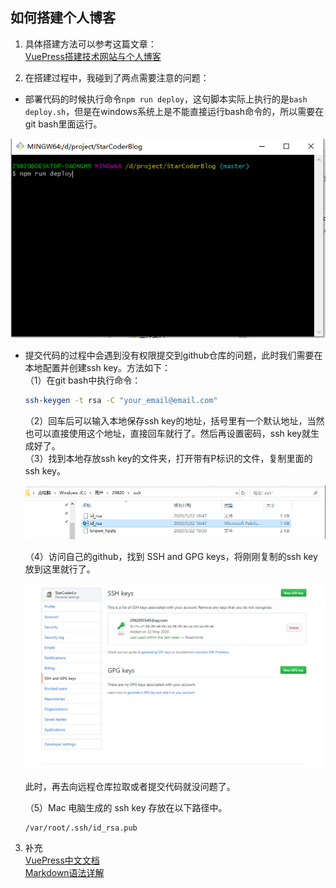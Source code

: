 ## 如何搭建个人博客

1. 具体搭建方法可以参考这篇文章：  
[VuePress搭建技术网站与个人博客](https://mp.weixin.qq.com/s/TR8TS-teKhCbGKtjNqMqWQ)

2. 在搭建过程中，我碰到了两点需要注意的问题：
- 部署代码的时候执行命令`npm run deploy`，这句脚本实际上执行的是`bash deploy.sh`，但是在windows系统上是不能直接运行bash命令的，所以需要在git bash里面运行。

![运行bash命令](../.vuepress/public/assets/image/blog/bash.png "运行bash命令")

- 提交代码的过程中会遇到没有权限提交到github仓库的问题，此时我们需要在本地配置并创建ssh key。方法如下：  
  （1）在git bash中执行命令：  
  ```bash
  ssh-keygen -t rsa -C "your_email@email.com"
  ```
  （2）回车后可以输入本地保存ssh key的地址，括号里有一个默认地址，当然也可以直接使用这个地址，直接回车就行了。然后再设置密码，ssh key就生成好了。  
  （3）找到本地存放ssh key的文件夹，打开带有P标识的文件，复制里面的ssh key。

  ![sshkey存放目录](../.vuepress/public/assets/image/blog/sshkey.png "ssh key")

  （4）访问自己的github，找到 SSH and GPG keys，将刚刚复制的ssh key放到这里就行了。

  ![sshkey github设置](../.vuepress/public/assets/image/blog/sshkey-github.png "ssh key")  
  
  此时，再去向远程仓库拉取或者提交代码就没问题了。

  （5）Mac 电脑生成的 ssh key 存放在以下路径中。

  ```
  /var/root/.ssh/id_rsa.pub
  ```

3. 补充  
[VuePress中文文档](https://vuepress.vuejs.org/zh/)  
[Markdown语法详解](https://github.com/cdoco/markdown-syntax)